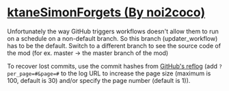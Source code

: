 # [ktaneSimonForgets (By noi2coco)](https://github.com/noi2coco/ktaneSimonForgets)

Unfortunately the way GitHub triggers workflows doesn't allow them to run on a schedule on a non-default branch. So this branch (updater_workflow) has to be the default. Switch to a different branch to see the source code of the mod (for ex. master -> the master branch of the mod)

To recover lost commits, use the commit hashes from [GitHub's reflog](https://api.github.com/repos/KtaneModules/ktaneSimonForgets-noi2coco/events) (add `?per_page=#&page=#` to the log URL to increase the page size (maximum is 100, default is 30) and/or specify the page number (default is 1)).
